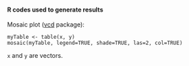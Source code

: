 #### R codes used to generate results 

Mosaic plot ([vcd](https://cran.r-project.org/web/packages/vcd/vcd.pdf) package): 

``` {r} 
myTable <- table(x, y)
mosaic(myTable, legend=TRUE, shade=TRUE, las=2, col=TRUE)
```

`x` and `y` are vectors. 
